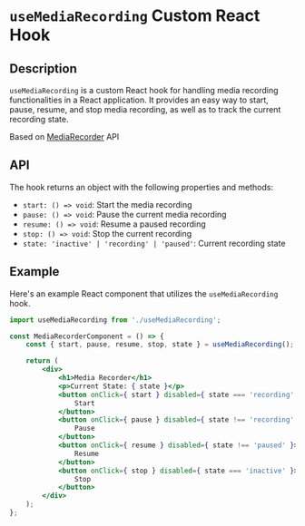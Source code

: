# `useMediaRecording` Custom React Hook

## Description

`useMediaRecording` is a custom React hook for handling media recording functionalities in a React application. It provides an easy way to start, pause, resume, and stop media recording, as well as to track the current recording state.

Based on [MediaRecorder](https://developer.mozilla.org/en-US/docs/Web/API/MediaRecorder) API

## API

The hook returns an object with the following properties and methods:

- `start: () => void`: Start the media recording
- `pause: () => void`: Pause the current media recording
- `resume: () => void`: Resume a paused recording
- `stop: () => void`: Stop the current recording
- `state: 'inactive' | 'recording' | 'paused'`: Current recording state

## Example

Here's an example React component that utilizes the `useMediaRecording` hook.

```jsx
import useMediaRecording from './useMediaRecording';

const MediaRecorderComponent = () => {
	const { start, pause, resume, stop, state } = useMediaRecording();

	return (
		<div>
			<h1>Media Recorder</h1>
			<p>Current State: { state }</p>
			<button onClick={ start } disabled={ state === 'recording' }>
				Start
			</button>
			<button onClick={ pause } disabled={ state !== 'recording' }>
				Pause
			</button>
			<button onClick={ resume } disabled={ state !== 'paused' }>
				Resume
			</button>
			<button onClick={ stop } disabled={ state === 'inactive' }>
				Stop
			</button>
		</div>
	);
};
```
